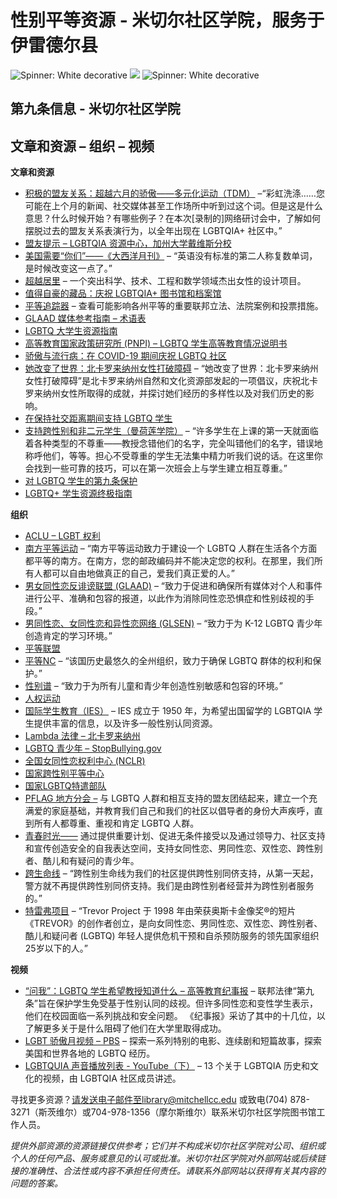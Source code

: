 # 性别平等资源 - 米切尔社区学院，服务于伊雷德尔县

![Spinner: White decorative](https://cdn.userway.org/widgetapp/images/spin_wh.svg)
![](https://cdn.userway.org/widgetapp/images/body_wh.svg)
![Spinner: White decorative](https://cdn.userway.org/widgetapp/images/spin_wh.svg)

## 第九条信息 - 米切尔社区学院

## 文章和资源 – 组织 – 视频

**文章和资源**

-   [积极的盟友关系：超越六月的骄傲——多元化运动（TDM）](https://www.gotostage.com/channel/3378869970ca41c6b2a0d8c716b6277f/recording/1bb6f49f2ae345249258730c13d9e469/watch) –“彩虹洗涤……您可能在上个月的新闻、社交媒体甚至工作场所中听到过这个词。但是这是什么意思？什么时候开始？有哪些例子？在本次\[录制的\]网络研讨会中，了解如何摆脱过去的盟友关系表演行为，以全年出现在 LGBTQIA+ 社区中。”
-   [盟友提示 – LGBTQIA 资源中心，加州大学戴维斯分校](https://lgbtqia.ucdavis.edu/educated/ally-tips)
-   [美国需要“你们”——《大西洋月刊》](https://www.theatlantic.com/entertainment/archive/2016/03/the-case-for-yall/473277/) – “英语没有标准的第二人称复数单词，是时候改变这一点了。”
-   [超越居里](https://www.beyondcurie.com/) – 一个突出科学、技术、工程和数学领域杰出女性的设计项目。
-   [值得自豪的藏品：庆祝 LGBTQIA+ 图书馆和档案馆](https://ilovelibraries.org/article/collections-to-be-proud-of-celebrating-lgbtqia-libraries-and-archives/)
-   [平等追踪器](https://www.equalityfederation.org/equality-tracker/) – 查看可能影响各州平等的重要联邦立法、法院案例和投票措施。
-   [GLAAD 媒体参考指南 – 术语表](https://www.glaad.org/reference/lgbtq)
-   [LGBTQ 大学生资源指南](https://www.learnhowtobecome.org/career-resource-center/resources-for-lgbtq-college-students/)
-   [高等教育国家政策研究所 (PNPI) – LGBTQ 学生高等教育情况说明书](https://pnpi.org/lgbtq-students-in-higher-education/)
-   [骄傲与流行病：在 COVID-19 期间庆祝 LGBTQ 社区](https://www.wbur.org/artery/2020/06/01/pride-pandemic-celebrating-lgbtq-community-during-covid-19)
-   [她改变了世界：北卡罗来纳州女性打破障碍](https://www.ncdcr.gov/about/featured-programs/she-changed-world-north-carolina-women-breaking-barriers) – “她改变了世界：北卡罗来纳州女性打破障碍”是北卡罗来纳州自然和文化资源部发起的一项倡议，庆祝北卡罗来纳州女性所取得的成就，并探讨她们经历的多样性以及对我们历史的影响。
-   [在保持社交距离期间支持 LGBTQ 学生](https://www.tolerance.org/magazine/supporting-lgbtq-students-during-social-distancing?utm_source=Teaching+Tolerance&utm_campaign=64dd652c00-EMAIL_CAMPAIGN_2020_04_13_02_54&utm_medium=email&utm_term=0_a8cea027c3-64dd652c00-&utm_source=Teaching+Tolerance&utm_campaign=64dd652c00-EMAIL_CAMPAIGN_2020_04_13_02_54&utm_medium=email&utm_term=0_a8cea027c3-83571211)
-   [支持跨性别和非二元学生（曼荷莲学院）](https://www.mtholyoke.edu/teachinglearninginitiatives/supporting-trans-and-non-binary-students) – “许多学生在上课的第一天就面临着各种类型的不尊重——教授念错他们的名字，完全叫错他们的名字，错误地称呼他们，等等。担心不受尊重的学生无法集中精力听我们说的话。在这里你会找到一些可靠的技巧，可以在第一次班会上与学生建立相互尊重。”
-   [对 LGBTQ 学生的第九条保护](https://www.knowyourix.org/college-resources/title-ix-protections-lgbtq-students/)
-   [LGBTQ+ 学生资源终极指南](https://couponfollow.com/research/resources-guide-for-lgbtq-students)

**组织**

-   [ACLU – LGBT 权利](https://www.aclu.org/issues/lgbt-rights)
-   [南方平等运动](https://southernequality.org/) – “南方平等运动致力于建设一个 LGBTQ 人群在生活各个方面都平等的南方。在南方，您的邮政编码并不能决定您的权利。在那里，我们所有人都可以自由地做真正的自己，爱我们真正爱的人。”
-   [男女同性恋反诽谤联盟 (GLAAD)](https://www.glaad.org/) – “致力于促进和确保所有媒体对个人和事件进行公平、准确和包容的报道，以此作为消除同性恋恐惧症和性别歧视的手段。”
-   [男同性恋、女同性恋和异性恋网络 (GLSEN)](https://www.glsen.org/) – “致力于为 K-12 LGBTQ 青少年创造肯定的学习环境。”
-   [平等联盟](https://www.equalityfederation.org/)
-   [平等NC](https://equalitync.org/) – “该国历史最悠久的全州组织，致力于确保 LGBTQ 群体的权利和保护。”
-   [性别谱](https://genderspectrum.org/) – “致力于为所有儿童和青少年创造性别敏感和包容的环境。”
-   [人权运动](https://www.hrc.org/)
-   [国际学生教育（IES）](https://www.iesabroad.org/student-diversity-access/resources/social-identity/lgbtq) – IES 成立于 1950 年，为希望出国留学的 LGBTQIA 学生提供丰富的信息，以及许多一般性别认同资源。
-   [Lambda 法律 – 北卡罗来纳州](https://www.lambdalegal.org/states-regions/north-carolina)
-   [LGBTQ 青少年 – StopBullying.gov](https://www.stopbullying.gov/bullying/lgbtq)
-   [全国女同性恋权利中心 (NCLR)](http://www.nclrights.org/)
-   [国家跨性别平等中心](https://transequality.org/)
-   [国家LGBTQ特遣部队](https://www.thetaskforce.org/)
-   [PFLAG 地方分会 –](https://pflag.org/find-a-chapter?field_geofield_distance%5Borigin%5D%5Bzipcode%5D=28115&field_geofield_distance%5Borigin%5D%5Bcity%5D=&field_geofield_distance%5Borigin%5D%5Bstate%5D=&field_geofield_distance%5Bdistance%5D=100&field_geofield_distance%5Bunit%5D=3959&sort_by=score&items_per_page=20) 与 LGBTQ 人群和相互支持的盟友团结起来，建立一个充满爱的家庭基础，并教育我们自己和我们的社区以倡导者的身份大声疾呼，直到所有人都尊重、重视和肯定 LGBTQ 人群。
-   [青春时光——](https://www.timeoutyouth.org/) 通过提供重要计划、促进无条件接受以及通过领导力、社区支持和宣传创造安全的自我表达空间，支持女同性恋、男同性恋、双性恋、跨性别者、酷儿和有疑问的青少年。
-   [跨生命线](https://translifeline.org/) – “跨性别生命线为我们的社区提供跨性别同侪支持，从第一天起，警方就不再提供跨性别同侪支持。我们是由跨性别者经营并为跨性别者服务的。”
-   [特雷弗项目](https://www.thetrevorproject.org/) – “Trevor Project 于 1998 年由荣获奥斯卡金像奖®的短片《TREVOR》的创作者创立，是向女同性恋、男同性恋、双性恋、跨性别者、酷儿和疑问者 (LGBTQ) 年轻人提供危机干预和自杀预防服务的领先国家组织25岁以下的人。”

**视频**

-   [“问我”：LGBTQ 学生希望教授知道什么 – 高等教育纪事报](https://youtu.be/rnbnF8QAnsY) – 联邦法律“第九条”旨在保护学生免受基于性别认同的歧视。但许多同性恋和变性学生表示，他们在校园面临一系列挑战和安全问题。 《纪事报》采访了其中的十几位，以了解更多关于是什么阻碍了他们在大学里取得成功。
-   [LGBT 骄傲月视频 – PBS](http://www.pbs.org/specials/lgbt-pride-month/#.Xupa1cB7mM8) – 探索一系列特别的电影、连续剧和短篇故事，探索美国和世界各地的 LGBTQ 经历。
-   [LGBTQUIA 声音播放列表 - YouTube（下）](https://youtu.be/XoXH-Yqwyb0) – 13 个关于 LGBTQIA 历史和文化的视频，由 LGBTQIA 社区成员讲述。

寻找更多资源？请发送电子邮件至library@mitchellcc.edu 或致电(704) 878-3271（斯茨维尔）或704-978-1356（摩尔斯维尔）联系米切尔社区学院图书馆工作人员。

_提供外部资源的资源链接仅供参考；它们并不构成米切尔社区学院对公司、组织或个人的任何产品、服务或意见的认可或批准。米切尔社区学院对外部网站或后续链接的准确性、合法性或内容不承担任何责任。请联系外部网站以获得有关其内容的问题的答案。_